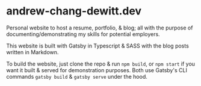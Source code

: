 # andrew-chang-dewitt.dev

Personal website to host a resume, portfolio, & blog; all with the purpose of documenting/demonstrating my skills for potential employers.

This website is built with Gatsby in Typescript & SASS with the blog posts written in Markdown. 

To build the website, just clone the repo & run `npm build`, or `npm start` if you want it built & served for demonstration purposes. Both use Gatsby's CLI commands `gatsby build` & `gatsby serve` under the hood.
